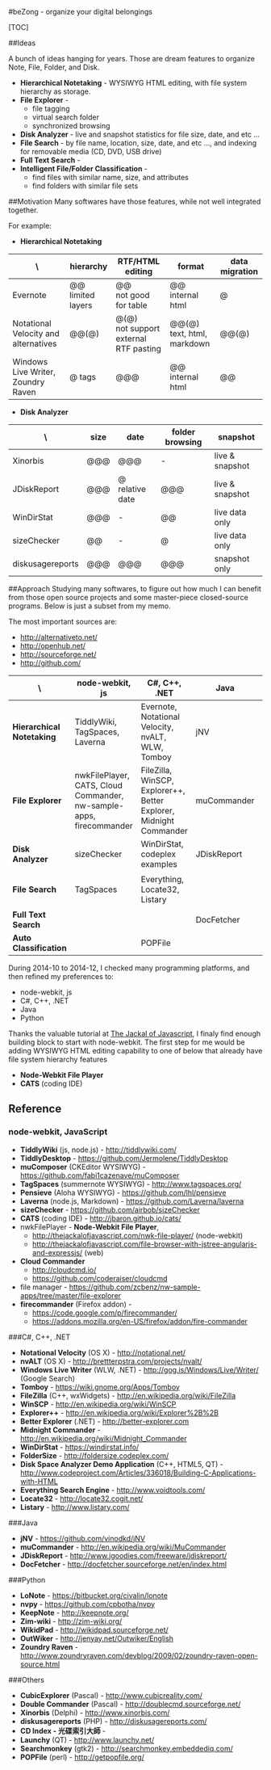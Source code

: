 #beZong - organize your digital belongings

[TOC]

##Ideas

A bunch of ideas hanging for years. Those are dream features to organize Note, File, Folder, and Disk.

* **Hierarchical Notetaking** - WYSIWYG HTML editing, with file system hierarchy as storage.
* **File Explorer** -
	* file tagging
	* virtual search folder
	* synchronized browsing
* **Disk Analyzer** - live and snapshot statistics for file size, date, and etc ...
* **File Search** - by file name, location, size, date, and etc ..., and indexing for removable media (CD, DVD, USB drive)
* **Full Text Search** - 
* **Intelligent File/Folder Classification** - 
	* find files with similar name, size, and attributes
	* find folders with similar file sets


##Motivation
Many softwares have those features, while not well integrated together. 

For example:

* **Hierarchical Notetaking**

| \ | hierarchy | RTF/HTML editing | format | data migration |
|--------|--------|--------|--------|--------|
| Evernote | @@<br> limited layers | @@ <br>not good for table | @@<br> internal html| @ |
| Notational Velocity and alternatives | @@(@) | @(@)<br> not support external RTF pasting | @@(@)<br>text, html, markdown| @@(@) |
| Windows Live Writer, Zoundry Raven | @ tags | @@@ | @@<br>internal html | @@ |

* **Disk Analyzer**

| \ | size | date | folder browsing | snapshot |
|--------|--------|--------|--------|--------|
| Xinorbis | @@@ | @@@ | - | live & snapshot |
| JDiskReport | @@@ | @<br> relative date | @@@ | live & snapshot |
| WinDirStat | @@@ | - | @@ | live data only |
| sizeChecker | @@ | - | @ | live data only |
| diskusagereports | @@@ | @@@ | @@@ | snapshot only |


##Approach
Studying many softwares, to figure out how much I can benefit from those open source projects and some master-piece closed-source programs. Below is just a subset from my memo. 

The most important sources are:

* http://alternativeto.net/
* http://openhub.net/
* http://sourceforge.net/
* http://github.com/

| \ | node-webkit, js | C#, C++, .NET | Java | Python & others |
|--------|--------|--------|--------|--------|
| **Hierarchical Notetaking** | TiddlyWiki, TagSpaces, Laverna  | Evernote, Notational Velocity, nvALT, WLW, Tomboy | jNV | LoNote, nvpy, KeepNote, Zim-wiki, WikidPad, OutWiker, Zoundry Raven,  |
| **File Explorer** | nwkFilePlayer, CATS, Cloud Commander, <br> nw-sample-apps, firecommander | FileZilla, WinSCP, Explorer++,<br> Better Explorer, Midnight Commander | muCommander | CubicExplorer,<br> Double Commander |
| **Disk Analyzer** | sizeChecker | WinDirStat,<br> codeplex examples | JDiskReport | Xinorbis, diskusagereports |
| **File Search** | TagSpaces | Everything, Locate32, Listary |  | Launchy,<br>CD Index - 光碟索引大師 |
| **Full Text Search** |  | | DocFetcher | Searchmonkey |
| **Auto Classification** | | POPFile | | | |


During 2014-10 to 2014-12, I checked many programming platforms, and then refined my preferences to:
* node-webkit, js 
* C#, C++, .NET 
* Java 
* Python


Thanks the valuable tutorial at [The Jackal of Javascript](http://thejackalofjavascript.com), I finaly find enough building block to start with node-webkit. The first step for me would be adding WYSIWYG HTML editing capability to one of below that already have file system hierarchy features

* **Node-Webkit File Player**
* **CATS** (coding IDE) 


## Reference
### node-webkit, JavaScript

* **TiddlyWiki** (js, node.js) - http://tiddlywiki.com/
* **TiddlyDesktop** - https://github.com/Jermolene/TiddlyDesktop
* **muComposer** (CKEditor WYSIWYG) - https://github.com/fabi1cazenave/muComposer
* **TagSpaces** (summernote WYSIWYG) - http://www.tagspaces.org/
* **Pensieve** (Aloha WYSIWYG) - https://github.com/lhl/pensieve
* **Laverna** (node.js, Markdown) - https://github.com/Laverna/laverna
* **sizeChecker** - https://github.com/airbob/sizeChecker 
* **CATS** (coding IDE) - http://jbaron.github.io/cats/
* nwkFilePlayer - **Node-Webkit File Player**, 
	* http://thejackalofjavascript.com/nwk-file-player/ (node-webkit)
	* http://thejackalofjavascript.com/file-browser-with-jstree-angularjs-and-expressjs/ (web)
* **Cloud Commander**
	* http://cloudcmd.io/
	* https://github.com/coderaiser/cloudcmd 
* file manager - 
https://github.com/zcbenz/nw-sample-apps/tree/master/file-explorer 
* **firecommander** (Firefox addon) -
	* https://code.google.com/p/firecommander/ 
	* https://addons.mozilla.org/en-US/firefox/addon/fire-commander 

###C#, C++, .NET
* **Notational Velocity** (OS X) - http://notational.net/
* **nvALT** (OS X) - http://brettterpstra.com/projects/nvalt/
* **Windows Live Writer** (WLW, .NET) - http://gog.is/Windows/Live/Writer/ (Google Search)
* **Tomboy** - https://wiki.gnome.org/Apps/Tomboy
* **FileZilla** (C++, wxWidgets) - http://en.wikipedia.org/wiki/FileZilla
* **WinSCP** - http://en.wikipedia.org/wiki/WinSCP
* **Explorer++** - http://en.wikipedia.org/wiki/Explorer%2B%2B
* **Better Explorer** (.NET) - http://better-explorer.com 
* **Midnight Commander** - http://en.wikipedia.org/wiki/Midnight_Commander
* **WinDirStat** - https://windirstat.info/
* **FolderSize** - http://foldersize.codeplex.com/ 
* **Disk Space Analyzer Demo Application** (C++, HTML5, QT) -http://www.codeproject.com/Articles/336018/Building-C-Applications-with-HTML 
* **Everything Search Engine** - http://www.voidtools.com/
* **Locate32** - http://locate32.cogit.net/
* **Listary** - http://www.listary.com/

###Java
* **jNV** - https://github.com/vinodkd/jNV
* **muCommander** - http://en.wikipedia.org/wiki/MuCommander
* **JDiskReport** - http://www.jgoodies.com/freeware/jdiskreport/
* **DocFetcher** - http://docfetcher.sourceforge.net/en/index.html

###Python
* **LoNote** - https://bitbucket.org/civalin/lonote
* **nvpy** - https://github.com/cpbotha/nvpy
* **KeepNote** - http://keepnote.org/
* **Zim-wiki** - http://zim-wiki.org/
* **WikidPad** - http://wikidpad.sourceforge.net/
* **OutWiker** - http://jenyay.net/Outwiker/English
* **Zoundry Raven** - http://www.zoundryraven.com/devblog/2009/02/zoundry-raven-open-source.html

###Others
* **CubicExplorer** (Pascal) - http://www.cubicreality.com/
* **Double Commander** (Pascal) - http://doublecmd.sourceforge.net/
* **Xinorbis** (Delphi) - http://www.xinorbis.com/
* **diskusagereports** (PHP) - http://diskusagereports.com/
* **CD Index - 光碟索引大師** -
* **Launchy** (QT) - http://www.launchy.net/
* **Searchmonkey** (gtk2) - http://searchmonkey.embeddediq.com/
* **POPFile** (perl) - http://getpopfile.org/










